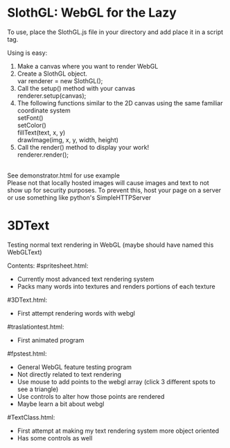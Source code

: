 # SlothGL: WebGL for the Lazy
To use, place the SlothGL.js file in your directory and add place it in a script tag.

Using is easy:<br />
1) Make a canvas where you want to render WebGL <br />
2) Create a SlothGL object. <br />
	var renderer = new SlothGL();<br />
3) Call the setup() method with your canvas <br />
	renderer.setup(canvas);<br />
4) The following functions similar to the 2D canvas using the same familiar coordinate system <br />
	setFont()<br />
	setColor()<br />
	fillText(text, x, y)<br />
	drawImage(img, x, y, width, height)<br />
5) Call the render() method to display your work! <br />
	renderer.render();

<br /> See demonstrator.html for use example
<br /> Please not that locally hosted images will cause images and text to not show up for security purposes.
To prevent this, host your page on a server or use something like python's SimpleHTTPServer

# 3DText
Testing normal text rendering in WebGL
(maybe should have named this WebGLText)

Contents:
#spritesheet.html:
- Currently most advanced text rendering system
- Packs many words into textures and renders portions of each texture


#3DText.html:
- First attempt rendering words with webgl


#traslationtest.html:
- First animated program


#fpstest.html:
- General WebGL feature testing program
- Not directly related to text rendering
- Use mouse to add points to the webgl array
    (click 3 different spots to see a triangle)
- Use controls to alter how those points are rendered
- Maybe learn a bit about webgl


#TextClass.html:
- First attempt at making my text rendering system more object oriented
- Has some controls as well